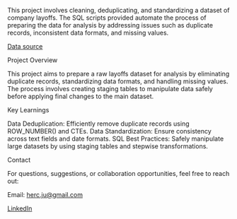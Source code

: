 This project involves cleaning, deduplicating, and standardizing a dataset of company layoffs. The SQL scripts provided automate the process of preparing the data for analysis by addressing issues such as duplicate records, inconsistent data formats, and missing values.

[Data source](https://www.kaggle.com/datasets/swaptr/layoffs-2022)

Project Overview

This project aims to prepare a raw layoffs dataset for analysis by eliminating duplicate records, standardizing data formats, and handling missing values. The process involves creating staging tables to manipulate data safely before applying final changes to the main dataset.

Key Learnings

Data Deduplication: Efficiently remove duplicate records using ROW_NUMBER() and CTEs.
Data Standardization: Ensure consistency across text fields and date formats.
SQL Best Practices: Safely manipulate large datasets by using staging tables and stepwise transformations.

Contact

For questions, suggestions, or collaboration opportunities, feel free to reach out:

Email: herc.ju@gmail.com

[LinkedIn](https://www.linkedin.com/in/julesherc/)
